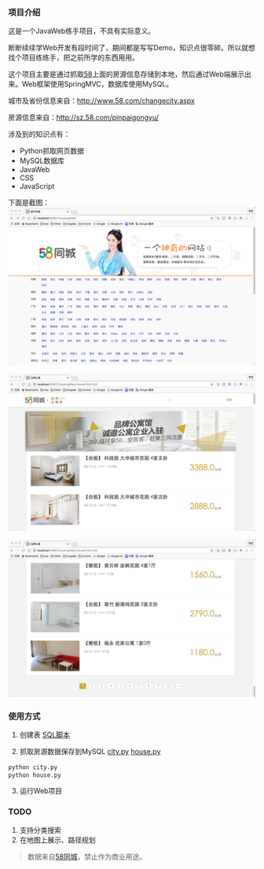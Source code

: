 ### 项目介绍

这是一个JavaWeb练手项目，不具有实际意义。

断断续续学Web开发有段时间了，期间都是写写Demo，知识点很零碎。所以就想找个项目练练手，把之前所学的东西用用。

这个项目主要是通过抓取[58](http://www.58.com)上面的房源信息存储到本地，然后通过Web端展示出来。Web框架使用SpringMVC，数据库使用MySQL。

城市及省份信息来自：http://www.58.com/changecity.aspx

房源信息来自：http://sz.58.com/pinpaigongyu/

涉及到的知识点有：
* Python抓取网页数据
* MySQL数据库
* JavaWeb
* CSS
* JavaScript

下面是截图：
![](/screenshot/1.png)

![](/screenshot/2.png)

![](/screenshot/3.png)

### 使用方式

1. 创建表
  [SQL脚本](/env/db.sql)
  
2. 抓取房源数据保存到MySQL
  [city.py](/env/city.py)
  [house.py](/env/house.py)
  
  ```
  python city.py
  python house.py
  ```

3. 运行Web项目

### TODO

1. 支持分类搜索
2. 在地图上展示、路径规划

> 数据来自[58同城](http://sz.58.com/pinpaigongyu/)，禁止作为商业用途。

